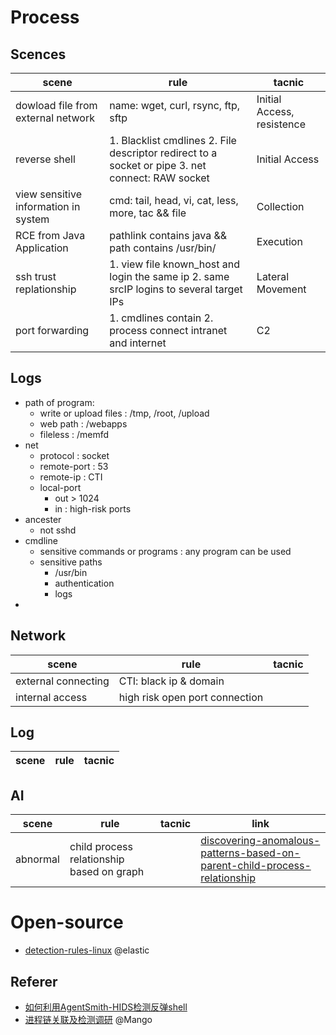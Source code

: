 # Process
## Scences
| scene | rule | tacnic |
|------|-----------|-------|
| dowload file from external network | name: wget, curl, rsync, ftp, sftp | Initial Access, resistence |
| reverse shell | 1. Blacklist cmdlines  2. File descriptor redirect to a socket or pipe  3. net connect: RAW socket | Initial Access |
| view sensitive information in system | cmd: tail, head, vi, cat, less, more, tac && file | Collection |
| RCE from Java Application | pathlink contains java && path contains /usr/bin/ | Execution | 
| ssh trust replationship |1. view file known_host and login the same ip 2. same srcIP logins to several target IPs | Lateral Movement| 
| port forwarding | 1. cmdlines contain 2. process connect intranet and internet | C2 |

## Logs
- path of program: 
  - write or upload files : /tmp, /root, /upload
  - web path : /webapps
  - fileless : /memfd
- net
  - protocol : socket
  - remote-port : 53
  - remote-ip : CTI
  - local-port 
    - out > 1024 
    - in : high-risk ports
- ancester
  - not sshd
- cmdline
  - sensitive commands or programs : any program can be used 
  - sensitive paths 
    - /usr/bin
    - authentication
    - logs
- 

## Network
| scene | rule | tacnic |
|------|-----------|-------|
| external connecting | CTI: black ip & domain | |
| internal access | high risk open port connection | |

## Log
| scene | rule | tacnic |
|------|-----------|-------|


## AI

| scene | rule | tacnic | link |
|------|-----------|-------|--|
| abnormal | child process relationship based on graph|   | [discovering-anomalous-patterns-based-on-parent-child-process-relationship](https://www.elastic.co/cn/blog/discovering-anomalous-patterns-based-on-parent-child-process-relationships) |


# Open-source
- [detection-rules-linux](https://github.com/elastic/detection-rules/tree/main/rules/linux)  @elastic


## Referer
- [如何利用AgentSmith-HIDS检测反弹shell](https://github.com/EBWi11/AgentSmith-HIDS/blob/master/doc/How-to-use-AgentSmith-HIDS-to-detect-reverse-shell/%E5%A6%82%E4%BD%95%E5%88%A9%E7%94%A8AgentSmith-HIDS%E6%A3%80%E6%B5%8B%E5%8F%8D%E5%BC%B9shell.md)
- [进程链关联及检测调研](https://www.cnblogs.com/Mang0/p/13878654.html)  @Mango
